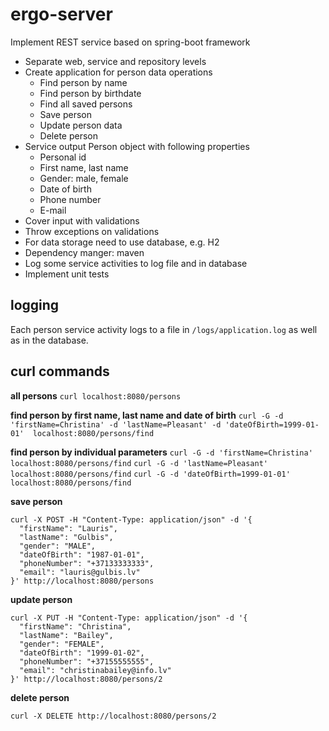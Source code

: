 # ergo-server

Implement REST service based on spring-boot framework
- Separate web, service and repository levels
- Create application for person data operations
  - Find person by name
  - Find person by birthdate
  - Find all saved persons
  - Save person
  - Update person data
  - Delete person
- Service output Person object with following properties
  - Personal id
  - First name, last name
  - Gender: male, female
  - Date of birth
  - Phone number
  - E-mail
- Cover input with validations
- Throw exceptions on validations
- For data storage need to use database, e.g. H2
- Dependency manger: maven
- Log some service activities to log file and in database
- Implement unit tests

## logging

Each person service activity logs to a file in `/logs/application.log` as well as in the database.

## curl commands

**all persons**
`curl localhost:8080/persons`

**find person by first name, last name and date of birth**
`curl -G -d 'firstName=Christina' -d 'lastName=Pleasant' -d 'dateOfBirth=1999-01-01'  localhost:8080/persons/find`

**find person by individual parameters**
`curl -G -d 'firstName=Christina'  localhost:8080/persons/find`
`curl -G -d 'lastName=Pleasant'  localhost:8080/persons/find`
`curl -G -d 'dateOfBirth=1999-01-01'  localhost:8080/persons/find`

**save person**
```
curl -X POST -H "Content-Type: application/json" -d '{
  "firstName": "Lauris",
  "lastName": "Gulbis",
  "gender": "MALE",
  "dateOfBirth": "1987-01-01",
  "phoneNumber": "+37133333333",
  "email": "lauris@gulbis.lv"
}' http://localhost:8080/persons
```

**update person**
```
curl -X PUT -H "Content-Type: application/json" -d '{
  "firstName": "Christina",
  "lastName": "Bailey",
  "gender": "FEMALE",
  "dateOfBirth": "1999-01-02",
  "phoneNumber": "+37155555555",
  "email": "christinabailey@info.lv"
}' http://localhost:8080/persons/2
```

**delete person**
```
curl -X DELETE http://localhost:8080/persons/2
```
